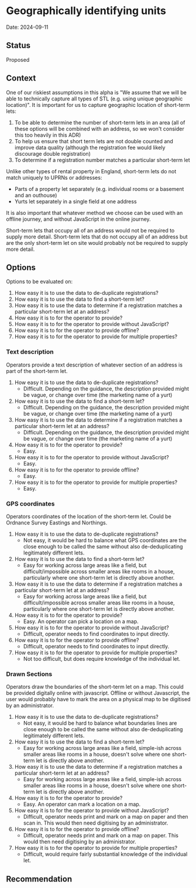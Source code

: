 # Geographically identifying units
Date: 2024-09-11

## Status

Proposed

## Context

One of our riskiest assumptions in this alpha is "We assume that we will be able to technically capture all types of STL (e.g. using unique geographic location)". It is important for us to capture geographic location of short-term lets:
1. To be able to determine the number of short-term lets in an area (all of these options will be combined with an address, so we won't consider this too heavily in this ADR)
2. To help us ensure that short term lets are not double counted and improve data quality (although the registration fee would likely discourage double registration)
3. To determine if a registration number matches a particular short-term let

Unlike other types of rental property in England, short-term lets do not match uniquely to UPRNs or addresses:
- Parts of a property let separately (e.g. individual rooms or a basement and an outhouse)
- Yurts let separately in a single field at one address

It is also important that whatever method we choose can be used with an offline journey, and without JavaScript in the online journey.

Short-term lets that occupy all of an address would not be required to supply more detail. Short-term lets that do not occupy all of an address but are the only short-term let on site would probably not be required to supply more detail. 

## Options

Options to be evaluated on:
1. How easy it is to use the data to de-duplicate registrations?
2. How easy it is to use the data to find a short-term let?
3. How easy it is to use the data to determine if a registration matches a particular short-term let at an address?
4. How easy it is to for the operator to provide?
5. How easy it is to for the operator to provide without JavaScript?
6. How easy it is to for the operator to provide offline?
7. How easy it is to for the operator to provide for multiple properties?


### Text description

Operators provide a text description of whatever section of an address is part of the short-term let.

1. How easy it is to use the data to de-duplicate registrations?
   - Difficult. Depending on the guidance, the description provided might be vague, or change over time (the marketing name of a yurt) 
2. How easy it is to use the data to find a short-term let?
   - Difficult. Depending on the guidance, the description provided might be vague, or change over time (the marketing name of a yurt) 
3. How easy it is to use the data to determine if a registration matches a particular short-term let at an address?
   - Difficult. Depending on the guidance, the description provided might be vague, or change over time (the marketing name of a yurt) 
4. How easy it is to for the operator to provide?
   - Easy. 
5. How easy it is to for the operator to provide without JavaScript?
   - Easy. 
6. How easy it is to for the operator to provide offline?
   - Easy. 
7. How easy it is to for the operator to provide for multiple properties?
   - Easy. 


### GPS coordinates

Operators coordinates of the location of the short-term let. Could be Ordnance Survey Eastings and Northings.

1. How easy it is to use the data to de-duplicate registrations?
   - Not easy, it would be hard to balance what GPS coordinates are the close enough to be called the same without also de-deduplicating legitimately different lets. 
2. How easy it is to use the data to find a short-term let?
   - Easy for working across large areas like a field, but difficult/impossible across smaller areas like rooms in a house, particularly where one short-term let is directly above another.
3. How easy it is to use the data to determine if a registration matches a particular short-term let at an address?
   - Easy for working across large areas like a field, but difficult/impossible across smaller areas like rooms in a house, particularly where one short-term let is directly above another.
4. How easy it is to for the operator to provide?
   - Easy. An operator can pick a location on a map.
5. How easy it is to for the operator to provide without JavaScript?
   - Difficult, operator needs to find coordinates to input directly.
6. How easy it is to for the operator to provide offline?
   - Difficult, operator needs to find coordinates to input directly.
7. How easy it is to for the operator to provide for multiple properties?
   - Not too difficult, but does require knowledge of the individual let.

### Drawn Sections

Operators draw the boundaries of the short-term let on a map. This could be provided digitally online with javascript. Offline or without Javascript, the user would probably have to mark the area on a physical map to be digitised by an administrator. 

1. How easy it is to use the data to de-duplicate registrations?
   - Not easy, it would be hard to balance what boundaries lines are close enough to be called the same without also de-deduplicating legitimately different lets. 
2. How easy it is to use the data to find a short-term let?
   - Easy for working across large areas like a field, simple-ish across smaller areas like rooms in a house, doesn't solve where one short-term let is directly above another.
3. How easy it is to use the data to determine if a registration matches a particular short-term let at an address?
   - Easy for working across large areas like a field, simple-ish across smaller areas like rooms in a house, doesn't solve where one short-term let is directly above another.
4. How easy it is to for the operator to provide?
   - Easy. An operator can mark a location on a map.
5. How easy it is to for the operator to provide without JavaScript?
   - Difficult, operator needs print and mark on a map on paper and then scan in. This would then need digitising by an administrator.
6. How easy it is to for the operator to provide offline?
   - Difficult, operator needs print and mark on a map on paper. This would then need digitising by an administrator.
7. How easy it is to for the operator to provide for multiple properties?
   - Difficult, would require fairly substantial knowledge of the individual let.

## Recommendation

